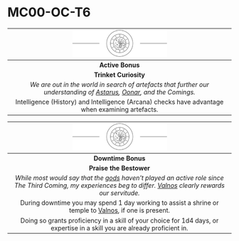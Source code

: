 # MC00-OC-T6

| <img src="../../../images/card-icons/the-time-enlightened.png" height="60" /> |
|:---:|
| **Active Bonus** |
| **Trinket Curiosity** |
| *We are out in the world in search of artefacts that further our understanding of [Astarus](../../../planes/astarus.md), [Oonar](../../../planes/oonar.md), and the Comings.* |
| Intelligence (History) and Intelligence (Arcana) checks have advantage when examining artefacts. |

| <img src="../../../images/card-icons/the-time-enlightened.png" height="60" /> |
|:---:|
| **Downtime Bonus** |
| **Praise the Bestower** |
| *While most would say that the [gods](../../../gods/gods.md) haven't played an active role since The Third Coming, my experiences beg to differ. [Valnos](../../../gods/deities/valnos.md) clearly rewards our servitude.* |
| During downtime you may spend 1 day working to assist a shrine or temple to [Valnos](../../../gods/deities/valnos.md), if one is present. |
| Doing so grants proficiency in a skill of your choice for 1d4 days, or expertise in a skill you are already proficient in. |
